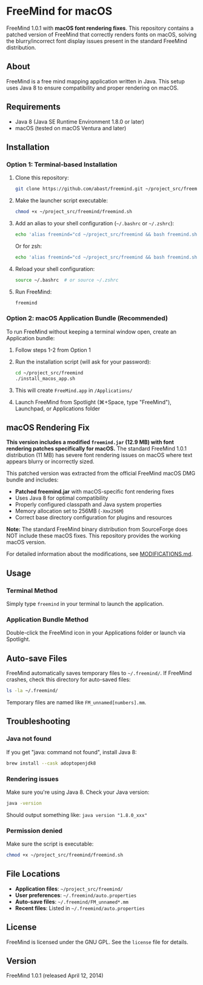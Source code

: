 # FreeMind for macOS

FreeMind 1.0.1 with **macOS font rendering fixes**. This repository contains a patched version of FreeMind that correctly renders fonts on macOS, solving the blurry/incorrect font display issues present in the standard FreeMind distribution.

## About

FreeMind is a free mind mapping application written in Java. This setup uses Java 8 to ensure compatibility and proper rendering on macOS.

## Requirements

- Java 8 (Java SE Runtime Environment 1.8.0 or later)
- macOS (tested on macOS Ventura and later)

## Installation

### Option 1: Terminal-based Installation

1. Clone this repository:
   ```bash
   git clone https://github.com/abast/freemind.git ~/project_src/freemind
   ```

2. Make the launcher script executable:
   ```bash
   chmod +x ~/project_src/freemind/freemind.sh
   ```

3. Add an alias to your shell configuration (`~/.bashrc` or `~/.zshrc`):
   ```bash
   echo 'alias freemind="cd ~/project_src/freemind && bash freemind.sh"' >> ~/.bashrc
   ```

   Or for zsh:
   ```bash
   echo 'alias freemind="cd ~/project_src/freemind && bash freemind.sh"' >> ~/.zshrc
   ```

4. Reload your shell configuration:
   ```bash
   source ~/.bashrc  # or source ~/.zshrc
   ```

5. Run FreeMind:
   ```bash
   freemind
   ```

### Option 2: macOS Application Bundle (Recommended)

To run FreeMind without keeping a terminal window open, create an Application bundle:

1. Follow steps 1-2 from Option 1

2. Run the installation script (will ask for your password):
   ```bash
   cd ~/project_src/freemind
   ./install_macos_app.sh
   ```

3. This will create `FreeMind.app` in `/Applications/`

4. Launch FreeMind from Spotlight (⌘+Space, type "FreeMind"), Launchpad, or Applications folder

## macOS Rendering Fix

**This version includes a modified `freemind.jar` (12.9 MB) with font rendering patches specifically for macOS.** The standard FreeMind 1.0.1 distribution (11 MB) has severe font rendering issues on macOS where text appears blurry or incorrectly sized.

This patched version was extracted from the official FreeMind macOS DMG bundle and includes:

- **Patched freemind.jar** with macOS-specific font rendering fixes
- Uses Java 8 for optimal compatibility
- Properly configured classpath and Java system properties
- Memory allocation set to 256MB (`-Xmx256M`)
- Correct base directory configuration for plugins and resources

**Note:** The standard FreeMind binary distribution from SourceForge does NOT include these macOS fixes. This repository provides the working macOS version.

For detailed information about the modifications, see [MODIFICATIONS.md](MODIFICATIONS.md).

## Usage

### Terminal Method
Simply type `freemind` in your terminal to launch the application.

### Application Bundle Method
Double-click the FreeMind icon in your Applications folder or launch via Spotlight.

## Auto-save Files

FreeMind automatically saves temporary files to `~/.freemind/`. If FreeMind crashes, check this directory for auto-saved files:
```bash
ls -la ~/.freemind/
```

Temporary files are named like `FM_unnamed[numbers].mm`.

## Troubleshooting

### Java not found
If you get "java: command not found", install Java 8:
```bash
brew install --cask adoptopenjdk8
```

### Rendering issues
Make sure you're using Java 8. Check your Java version:
```bash
java -version
```

Should output something like: `java version "1.8.0_xxx"`

### Permission denied
Make sure the script is executable:
```bash
chmod +x ~/project_src/freemind/freemind.sh
```

## File Locations

- **Application files**: `~/project_src/freemind/`
- **User preferences**: `~/.freemind/auto.properties`
- **Auto-save files**: `~/.freemind/FM_unnamed*.mm`
- **Recent files**: Listed in `~/.freemind/auto.properties`

## License

FreeMind is licensed under the GNU GPL. See the `license` file for details.

## Version

FreeMind 1.0.1 (released April 12, 2014)
